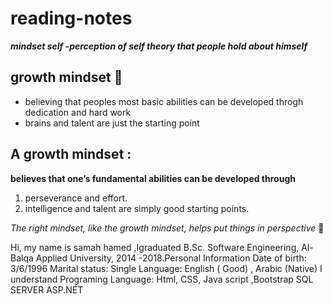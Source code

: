 # reading-notes
***mindset self -perception of self theory that people hold about himself***
## growth mindset 🧠
- believing that peoples most  basic abilities can be developed throgh dedication and hard work
- brains and talent are just the starting point
## A growth mindset :
**believes that one’s fundamental abilities can be developed through**
1. perseverance and effort.
2. intelligence and talent are simply good starting points.

*The right mindset, like the growth mindset, helps put things in perspective* 🤜

Hi, my name is samah hamed ,Igraduated B.Sc. Software Engineering, Al-Balqa Applied University, 2014 -2018.Personal Information
Date of birth: 3/6/1996
Marital status: Single
Language: English ( Good) , Arabic (Native)
I understand Programing Language:
Html, CSS, Java script ,Bootstrap
SQL SERVER 
 ASP.NET
